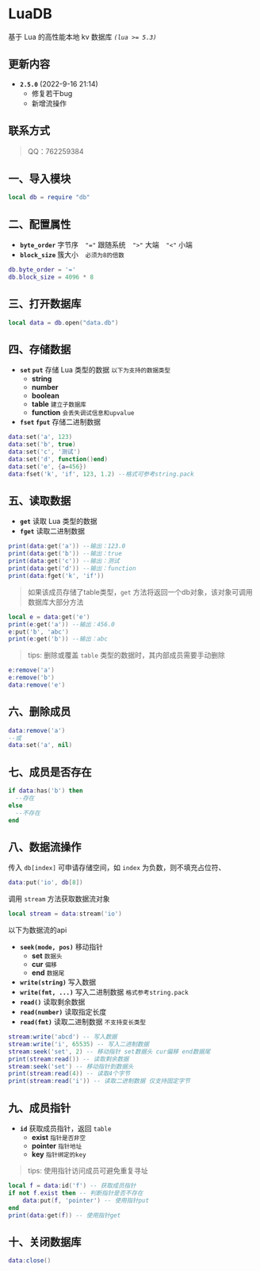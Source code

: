 # LuaDB
基于 Lua 的高性能本地 kv 数据库 *`(lua >= 5.3)`*

## 更新内容
- **`2.5.0`** (2022-9-16 21:14)
  + 修复若干bug
  + 新增流操作

## 联系方式
> QQ：762259384

## 一、导入模块
``` lua
local db = require "db"
```

## 二、配置属性
- **`byte_order`** 字节序&ensp;&ensp;`"="` 跟随系统&ensp;&ensp;`">"` 大端&ensp;&ensp;`"<"` 小端
- **`block_size`** 簇大小&ensp;&ensp;`必须为8的倍数`
```lua
db.byte_order = '='
db.block_size = 4096 * 8
```

## 三、打开数据库
``` lua
local data = db.open("data.db")
```

## 四、存储数据
- **`set` `put`** 存储 Lua 类型的数据
  `以下为支持的数据类型`
  + **string**
  + **number**
  + **boolean**
  + **table** `建立子数据库`
  + **function** `会丢失调试信息和upvalue`
- **`fset` `fput`** 存储二进制数据
```lua
data:set('a', 123)
data:set('b', true)
data:set('c', '测试')
data:set('d', function()end)
data:set('e', {a=456})
data:fset('k', 'if', 123, 1.2) --格式可参考string.pack
```

## 五、读取数据
- **`get`** 读取 Lua 类型的数据
- **`fget`** 读取二进制数据
```lua
print(data:get('a')) --输出：123.0
print(data:get('b')) --输出：true
print(data:get('c')) --输出：测试
print(data:get('d')) --输出：function
print(data:fget('k', 'if'))
```
> 如果该成员存储了table类型，`get` 方法将返回一个db对象，该对象可调用数据库大部分方法
```lua
local e = data:get('e')
print(e:get('a')) --输出：456.0
e:put('b', 'abc')
print(e:get('b')) --输出：abc
```
> tips: 删除或覆盖 `table` 类型的数据时，其内部成员需要手动删除
```lua
e:remove('a')
e:remove('b')
data:remove('e')
```

## 六、删除成员
``` lua
data:remove('a')
--或
data:set('a', nil)
```

## 七、成员是否存在
``` lua
if data:has('b') then
  --存在
else
  --不存在
end
```

## 八、数据流操作
传入 `db[index]` 可申请存储空间，如 `index` 为负数，则不填充占位符、
```lua
data:put('io', db[8])
```
调用 `stream` 方法获取数据流对象
```lua
local stream = data:stream('io')
```
以下为数据流的api
- **`seek(mode, pos)`** 移动指针
  + **set** `数据头`
  + **cur** `偏移`
  + **end** `数据尾`
- **`write(string)`** 写入数据
- **`write(fmt, ...)`** 写入二进制数据 `格式参考string.pack`
- **`read()`** 读取剩余数据
- **`read(number)`** 读取指定长度
- **`read(fmt)`** 读取二进制数据 `不支持变长类型`

```lua
stream:write('abcd') -- 写入数据
stream:write('i', 65535) -- 写入二进制数据
stream:seek('set', 2) -- 移动指针 set数据头 cur偏移 end数据尾
print(stream:read()) -- 读取剩余数据
stream:seek('set') -- 移动指针到数据头
print(stream:read(4)) -- 读取4个字节
print(stream:read('i')) -- 读取二进制数据 仅支持固定字节
```

## 九、成员指针
- **`id`** 获取成员指针，返回 `table`
  + **exist** `指针是否非空`
  + **pointer** `指针地址`
  + **key** `指针绑定的key`

> tips: 使用指针访问成员可避免重复寻址
```lua
local f = data:id('f') -- 获取成员指针
if not f.exist then -- 判断指针是否不存在
    data:put(f, 'pointer') -- 使用指针put
end
print(data:get(f)) -- 使用指针get
```


## 十、关闭数据库
```lua
data:close()
```
